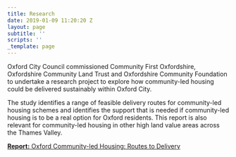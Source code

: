 ```yaml
---
title: Research
date: 2019-01-09 11:20:20 Z
layout: page
subtitle: ''
scripts: ''
_template: page
---
```


Oxford City Council commissioned Community First Oxfordshire, Oxfordshire Community Land Trust and Oxfordshire Community Foundation to undertake a research project to explore how community-led housing could be delivered sustainably within Oxford City.

The study identifies a range of feasible delivery routes for community-led housing schemes and identifies the support that is needed if community-led housing is to be a real option for Oxford residents. This report is also relevant for community-led housing in other high land value areas across the Thames Valley.

[**Report:** Oxford Community-led Housing: Routes to Delivery](http://www.communityfirstoxon.org/housing-community-planning/community-led-housing/) 
